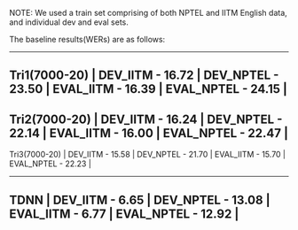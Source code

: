 NOTE: We used a train set comprising of both NPTEL and IITM English data, and individual dev and eval sets.

The baseline results(WERs) are as follows:

---------------------------------------------------------------------------------------------------
Tri1(7000-20) | DEV_IITM  - 16.72  | DEV_NPTEL  - 23.50 | EVAL_IITM - 16.39  | EVAL_NPTEL - 24.15  |
---------------------------------------------------------------------------------------------------
Tri2(7000-20) | DEV_IITM  - 16.24  | DEV_NPTEL  - 22.14 | EVAL_IITM - 16.00  | EVAL_NPTEL - 22.47  |
---------------------------------------------------------------------------------------------------
Tri3(7000-20) | DEV_IITM  - 15.58  | DEV_NPTEL  - 21.70 | EVAL_IITM - 15.70  | EVAL_NPTEL - 22.23  |
---------------------------------------------------------- ----------------------------------------
TDNN          |  DEV_IITM -  6.65  | DEV_NPTEL  - 13.08 | EVAL_IITM -  6.77  | EVAL_NPTEL - 12.92  |
---------------------------------------------------------------------------------------------------
